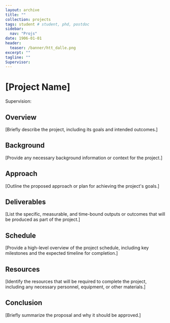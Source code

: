 ```yaml
---
layout: archive
title: ""
collection: projects
tags: student # student, phd, postdoc
sidebar:
  nav: "Projs"
date: 1906-01-01
header: 
  teaser: /banner/htt_dalle.png
excerpt: ""
tagline: "" 
Supervisor: 
---
```


# [Project Name]
Supervision: 
## Overview
[Briefly describe the project, including its goals and intended outcomes.]

## Background
[Provide any necessary background information or context for the project.]

## Approach
[Outline the proposed approach or plan for achieving the project's goals.]

## Deliverables
[List the specific, measurable, and time-bound outputs or outcomes that will be produced as part of the project.]

## Schedule
[Provide a high-level overview of the project schedule, including key milestones and the expected timeline for completion.]

## Resources
[Identify the resources that will be required to complete the project, including any necessary personnel, equipment, or other materials.]

## Conclusion
[Briefly summarize the proposal and why it should be approved.]